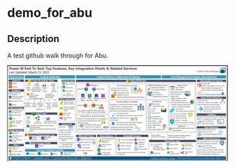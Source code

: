 # demo_for_abu

## Description

A test github walk through for Abu.

![Power BI cheatsheet](https://github.com/LenSin3/demo_for_abu/blob/main/Screenshot%202022-03-23%20162602.jpg?raw=true)